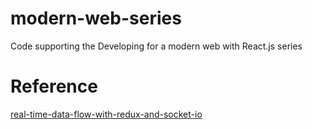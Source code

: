 # modern-web-series
Code supporting the Developing for a modern web with React.js series
# Reference
[real-time-data-flow-with-redux-and-socket-io](http://spraso.com/real-time-data-flow-with-redux-and-socket-io/)
